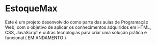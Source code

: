 # EstoqueMax
Este é um projeto desenvolvido como parte das aulas de Programação Web, com o objetivo de aplicar os conhecimentos adquiridos em HTML, CSS, JavaScript e outras tecnologias para criar uma solução prática e funcional ( EM ANDAMENTO )
